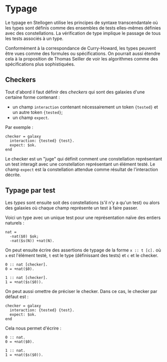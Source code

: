 # Typage

Le typage en Stellogen utilise les principes de syntaxe transcendantale
où les types sont définis comme des ensembles de tests elles-mêmes définies
avec des constellations. La vérification de type implique le passage de tous
les tests associés à un type.

Conformément à la correspondance de Curry-Howard, les types peuvent être vues
comme des formules ou spécifications. On pourrait aussi étendre cela à la
proposition de Thomas Seiller de voir les algorithmes comme des spécifications
plus sophistiquées.

## Checkers

Tout d'abord il faut définir des *checkers* qui sont des galaxies d'une
certaine forme contenant :
- un champ `interaction` contenant nécessairement un token `{tested}` et un
autre token `{tested}`;
- un champ `expect`.

Par exemple :

```
checker = galaxy
  interaction: {tested} {test}.
  expect: $ok.
end
```

Le checker est un "juge" qui définit comment une constellation représentant
un test interagit avec une constellation représentant un élément testé.
Le champ `expect` est la constellation attendue comme résultat de l'interaction
décrite.

## Typage par test

Les *types* sont ensuite soit des constellations (s'il n'y a qu'un test)
ou alors des galaxies où chaque champ représente un test à faire passer.

Voici un type avec un unique test pour une représentation naïve des entiers
naturels :

```
nat =
  -nat($0) $ok;
  -nat($s(N)) +nat(N).
```

On peut ensuite écrire des assertions de typage de la forme `x :: t [c].` où
`x` est l'élément testé, `t` est le type (définissant des tests) et `c` et le
checker.

```
0 :: nat [checker].
0 = +nat($0).

1 :: nat [checker].
1 = +nat($s($0)).
```

On peut aussi omettre de préciser le checker. Dans ce cas, le checker par
défaut est :

```
checker = galaxy
  interaction: {tested} {test}.
  expect: $ok.
end
```

Cela nous permet d'écrire :

```
0 :: nat.
0 = +nat($0).

1 :: nat.
1 = +nat($s($0)).
```
